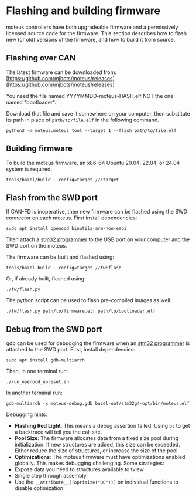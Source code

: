 # Flashing and building firmware

moteus controllers have both upgradeable firmware and a permissively licensed source code for the firmware.  This section describes how to flash new (or old) versions of the firmware, and how to build it from source.

## Flashing over CAN

The latest firmware can be downloaded from: [https://github.com/mjbots/moteus/releases](https://github.com/mjbots/moteus/releases)

You need the file named YYYYMMDD-moteus-HASH.elf NOT the one named
"bootloader".

Download that file and save it somewhere on your computer, then
substitute its path in place of `path/to/file.elf` in the following
command.

```
python3 -m moteus.moteus_tool --target 1 --flash path/to/file.elf
```


## Building firmware

To build the moteus firmware, an x86-64 Ubuntu 20.04, 22.04, or 24.04
system is required.

```
tools/bazel/build --config=target //:target
```

## Flash from the SWD port

If CAN-FD is inoperative, then new firmware can be flashed using the SWD connector on each moteus.  First install dependencies:

```
sudo apt install openocd binutils-arm-non-eabi
```

Then attach a [stm32 programmer](https://mjbots.com/products/stm32-programmer) to the USB port on your computer and the SWD port on the moteus.

The firmware can be built and flashed using:

```
tools/bazel build --config=target //fw:flash
```

Or, if already built, flashed using:

```
./fw/flash.py
```

The python script can be used to flash pre-compiled images as well:

```
./fw/flash.py path/to/firmware.elf path/to/bootloader.elf
```

## Debug from the SWD port

gdb can be used for debugging the firmware when an [stm32 programmer](https://mjbots.com/products/stm32-programmer) is attached to the SWD port.  First, install dependencies:

```
sudo apt install gdb-multiarch
```

Then, in one terminal run:

```
./run_openocd_noreset.sh
```

In another terminal run:

```
gdb-multiarch -x moteus-debug.gdb bazel-out/stm32g4-opt/bin/moteus.elf
```

Debugging hints:

- **Flashing Red Light**: This means a debug assertion failed.  Using `bt` to get a backtrace will tell you the call site.
- **Pool Size**: The firmware allocates data from a fixed size pool during initialization.  If new structures are added, this size can be exceeded.  Either reduce the size of structures, or increase the size of the pool.
- **Optimizations**: The moteus firmware must have optimizations enabled globally.  This makes debugging challenging.  Some strategies:
 - Expose data you need to structures available to tview
 - Single step through assembly
 - Use the `__attribute__((optimize("O0")))` on individual functions to disable optimization
